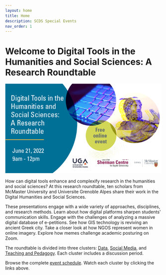 ```yaml
---
layout: home
title: Home
description: SCDS Special Events
nav_order: 1
---
```


# Welcome to Digital Tools in the Humanities and Social Sciences: A Research Roundtable


<img src="assets/img/DigitalTools-library-news.png" alt="Workshop Title Slide" width="720">

How can digital tools enhance and complexify research in the humanities and social sciences? At this research roundtable, ten scholars from McMaster University and Universite Grenoble Alpes share their work in the Digital Humanities and Social Sciences.

These presentations engage with a wide variety of approaches, disciplines, and research methods. Learn about how digital platforms sharpen students' communication skills. Engage with the challenges of analyzing a massive digital database of e-petitions. See how GIS technology is reviving an ancient Greek city. Take a closer look at how NGOS represent women in online imagery. Explore how memes challenge academic posturing on Zoom. 

The roundtable is divided into three clusters: [Data](https://scds.github.io/dh-roundtable/data.html), [Social Media](https://scds.github.io/dh-roundtable/social-media.html), and [Teaching and Pedagogy](https://scds.github.io/dh-roundtable/Teaching.html). Each cluster includes a discussion period. 

Browse the complete [event schedule](https://scds.github.io/dh-roundtable/schedule.html). Watch each cluster by clicking the links above.  
